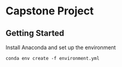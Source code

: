 # Capstone Project

## Getting Started
Install Anaconda and set up the environment

```
conda env create -f environment.yml
```